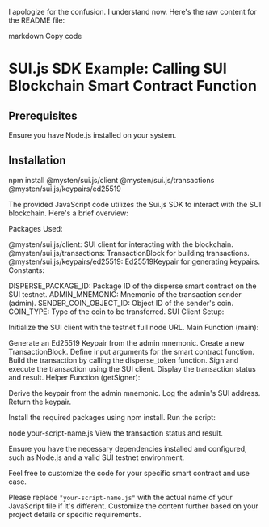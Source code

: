 
I apologize for the confusion. I understand now. Here's the raw content for the README file:

markdown
Copy code
# SUI.js SDK Example: Calling SUI Blockchain Smart Contract Function

## Prerequisites

Ensure you have Node.js installed on your system.

## Installation

npm install @mysten/sui.js/client @mysten/sui.js/transactions @mysten/sui.js/keypairs/ed25519

The provided JavaScript code utilizes the Sui.js SDK to interact with the SUI blockchain. Here's a brief overview:

Packages Used:

@mysten/sui.js/client: SUI client for interacting with the blockchain.
@mysten/sui.js/transactions: TransactionBlock for building transactions.
@mysten/sui.js/keypairs/ed25519: Ed25519Keypair for generating keypairs.
Constants:

DISPERSE_PACKAGE_ID: Package ID of the disperse smart contract on the SUI testnet.
ADMIN_MNEMONIC: Mnemonic of the transaction sender (admin).
SENDER_COIN_OBJECT_ID: Object ID of the sender's coin.
COIN_TYPE: Type of the coin to be transferred.
SUI Client Setup:

Initialize the SUI client with the testnet full node URL.
Main Function (main):

Generate an Ed25519 Keypair from the admin mnemonic.
Create a new TransactionBlock.
Define input arguments for the smart contract function.
Build the transaction by calling the disperse_token function.
Sign and execute the transaction using the SUI client.
Display the transaction status and result.
Helper Function (getSigner):

Derive the keypair from the admin mnemonic.
Log the admin's SUI address.
Return the keypair.

Install the required packages using npm install.
Run the script:

node your-script-name.js
View the transaction status and result.

Ensure you have the necessary dependencies installed and configured, such as Node.js and a valid SUI testnet environment.

Feel free to customize the code for your specific smart contract and use case.

Please replace `"your-script-name.js"` with the actual name of your JavaScript file if it's different. Customize the content further based on your project details or specific requirements.




